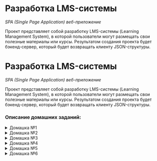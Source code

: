 # Разработка LMS-системы
_SPA (Single Page Application) веб-приложение_

Проект представляет собой разработку LMS-системы (Learning Management System), в которой пользователи могут размещать свои полезные материалы или курсы.
Результатом создания проекта будет бэкенд-сервер, который будет возвращать клиенту JSON-структуры.


# Разработка LMS-системы
_SPA (Single Page Application) веб-приложение_

Проект представляет собой разработку LMS-системы (Learning Management System), в которой пользователи могут размещать свои полезные материалы или курсы.
Результатом создания проекта будет бэкенд-сервер, который будет возвращать клиенту JSON-структуры.

### Описание домашних заданий:

<details>
<summary>Домашка №1</summary>
<br>
Условия домашки
Контекст: зачем решать подобные задачи

В мире развивается тренд на онлайн-обучение. Но для веб-разработчика важно не только обучиться, но и знать, как реализовать платформу для онлайн-обучения. Поэтому новая задача касается разработки LMS-системы, в которой каждый желающий может размещать свои полезные материалы или курсы.

Ранее в проектах мы могли сразу видеть визуальное отображение результата разработки, теперь работа будет над SPA веб-приложением и результатом создания проекта будет бэкенд-сервер, который возвращает клиенту JSON-структуры.

Критерий выполнения задания
Результат задания залили в github.com и сдали в виде ссылки на репозиторий.
Не забудьте добавить .gitignore и файл с зависимостями проекта

Задание 1
Создайте новый Django-проект, подключите DRF в настройках проекта.

Задание 2
Создайте следующие модели:

Пользователь:
все поля от обычного пользователя, но авторизацию заменить на email;
телефон;
город;
аватарка.
Модель пользователя разместите в приложении users

Курс:
название,
превью (картинка),
описание.
Урок:
название,
описание,
превью (картинка),
ссылка на видео.
Урок и курс - это связанные между собой сущности. Уроки складываются в курс, в одном курсе может быть много уроков. Реализуйте связь между ними.

Модель курса и урока разместите в отдельном приложении. Название для приложения выбирайте такое, чтобы оно описывало то, с какими сущностями приложение работает. Например, lms или materials - отличные варианты.

Задание 3
Опишите CRUD для моделей курса и урока. Для реализации CRUD для курса используйте Viewsets, а для урока - Generic-классы.

Для работы контроллеров опишите простейшие сериализаторы.

При реализации CRUD для уроков реализуйте все необходимые операции (получение списка, получение одной сущности, создание, изменение и удаление).

Для работы контроллеров опишите простейшие сериализаторы.

Работу каждого эндпоинта необходимо проверять с помощью Postman.

Также на данном этапе работы мы не заботимся о безопасности и не закрываем от редактирования объекты и модели даже самой простой авторизацией.

* Дополнительное задание
Реализуйте эндпоинт для редактирования профиля любого пользователя на основе более привлекательного подхода для личного использования: Viewset или Generic.

Дополнительное задание, помеченное звездочкой, желательно, но не обязательно выполнять.
</details>


<details>
<summary>Домашка №2</summary>
<br>
ЗДЕСЬ МОГЛА БЫТЬ ВАША ДОМАШКА ☺☻☺
</details>


<details>
<summary>Домашка №3</summary>
<br>
ЗДЕСЬ МОГЛА БЫТЬ ВАША ДОМАШКА ☺☻☺
</details>


<details>
<summary>Домашка №4</summary>
<br>
ЗДЕСЬ МОГЛА БЫТЬ ВАША ДОМАШКА ☺☻☺
</details>


<details>
<summary>Домашка №5</summary>
<br>
ЗДЕСЬ МОГЛА БЫТЬ ВАША ДОМАШКА ☺☻☺
</details>


<details>
<summary>Домашка №6</summary>
<br>
ЗДЕСЬ МОГЛА БЫТЬ ВАША ДОМАШКА ☺☻☺
</details>

